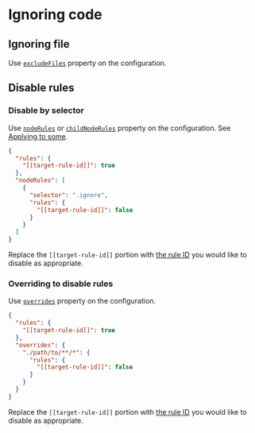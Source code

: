 # Ignoring code

## Ignoring file

Use [`excludeFiles`](/docs/configuration/properties#excludefiles) property on the configuration.

## Disable rules

### Disable by selector

Use [`nodeRules`](/docs/configuration/properties#noderules) or [`childNodeRules`](/docs/configuration/properties#childnoderules) property on the configuration.
See [Applying to some](./applying-rules/#applying-to-some).

```json class=config
{
  "rules": {
    "[[target-rule-id]]": true
  },
  "nodeRules": [
    {
      "selector": ".ignore",
      "rules": {
        "[[target-rule-id]]": false
      }
    }
  ]
}
```

Replace the `[[target-rule-id]]` portion with [the rule ID](/docs/rules) you would like to disable as appropriate.

### Overriding to disable rules

Use [`overrides`](/docs/configuration/properties#overrides) property on the configuration.

```json class=config
{
  "rules": {
    "[[target-rule-id]]": true
  },
  "overrides": {
    "./path/to/**/*": {
      "rules": {
        "[[target-rule-id]]": false
      }
    }
  }
}
```

Replace the `[[target-rule-id]]` portion with [the rule ID](/docs/rules) you would like to disable as appropriate.
